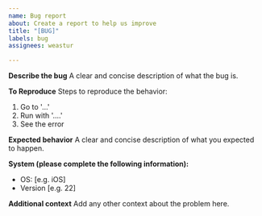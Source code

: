 ```yaml
---
name: Bug report
about: Create a report to help us improve
title: "[BUG]"
labels: bug
assignees: weastur

---
```


**Describe the bug**
A clear and concise description of what the bug is.

**To Reproduce**
Steps to reproduce the behavior:

1. Go to '...'
1. Run with '....'
1. See the error

**Expected behavior**
A clear and concise description of what you expected to happen.

**System (please complete the following information):**

- OS: [e.g. iOS]
- Version [e.g. 22]

**Additional context**
Add any other context about the problem here.
